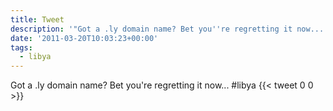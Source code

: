 ```yaml
---
title: Tweet
description: '"Got a .ly domain name? Bet you''re regretting it now... #libya"'
date: '2011-03-20T10:03:23+00:00'
tags:
  - libya
---
```

Got a .ly domain name? Bet you're regretting it now... #libya
      {{< tweet 0 0 >}}
    
